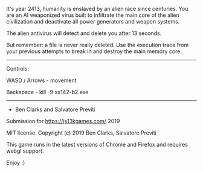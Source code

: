 It's year 2413, humanity is enslaved by an alien race since centuries.
You are an AI weaponized virus built to infiltrate the main core of the alien civilization and deactivate all power generators and weapon systems.

The alien antivirus will detect and delete you after 13 seconds.

But remember: a file is never really deleted. Use the execution trace from your previous attempts to break in and destroy the main memory core.

---

Controls:

WASD / Arrows - movement

Backspace - kill -9 xx142-b2.exe

---

- Ben Clarks and Salvatore Previti

Submission for https://js13kgames.com/ 2019

MIT license. Copyright (c) 2019 Ben Clarks, Salvatore Previti

This game runs in the latest versions of Chrome and Firefox and requires webgl support.

Enjoy :)
